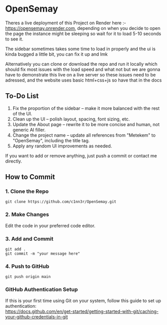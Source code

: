 # OpenSemay  

Theres a live deployment of this Project on Render here :- https://opensemay.onrender.com, depending on when you decide to open the page the instance might be sleeping so wait for it to load 5-10 seconds to see it.

The sidebar sometimes takes some time to load in properly and the ui is kinda bugged a little bit, you can fix it up and lmk

Alternatively you can clone or download the repo and run it locally which should fix most issues with the load speed and what not but we are gonna have to demonstrate this live on a live server so these issues need to be adressed, and the website uses basic html+css+js so have that in the docs

## To-Do List

1. Fix the proportion of the sidebar – make it more balanced with the rest of the UI.  
2. Clean up the UI – polish layout, spacing, font sizing, etc.  
3. Update the About page – rewrite it to be more concise and human, not generic AI filler.  
4. Change the project name – update all references from "Metekem" to "OpenSemay", including the title tag.  
5. Apply any random UI improvements as needed.  

If you want to add or remove anything, just push a commit or contact me directly.

## How to Commit

### 1. Clone the Repo
```
git clone https://github.com/c1nn3r/OpenSemay.git
```

### 2. Make Changes
Edit the code in your preferred code editor.

### 3. Add and Commit
```
git add .
git commit -m "your message here"
```

### 4. Push to GitHub
```
git push origin main
```

### GitHub Authentication Setup
If this is your first time using Git on your system, follow this guide to set up authentication:  
https://docs.github.com/en/get-started/getting-started-with-git/caching-your-github-credentials-in-git

